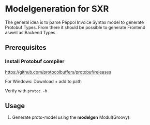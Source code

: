 # Modelgeneration for SXR

The general idea is to parse Peppol Invoice Syntax model to 
generate Protobuf Types. From there it should be possible to generate
Frontend aswell as Backend Types.

## Prerequisites

### Install Protobuf compiler
https://github.com/protocolbuffers/protobuf/releases

For Windows: Download + add to path

Verify with ```protoc -h```

## Usage
1. Generate proto-model using the **modelgen** Modul(Groovy).
